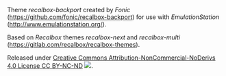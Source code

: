 Theme *recalbox-backport* created by *Fonic* (https://github.com/fonic/recalbox-backport) for use with *EmulationStation* (http://www.emulationstation.org/).

Based on *Recalbox* themes *recalbox-next* and *recalbox-multi* (https://gitlab.com/recalbox/recalbox-themes).

Released under [Creative Commons Attribution-NonCommercial-NoDerivs 4.0 License CC BY-NC-ND](https://creativecommons.org/licenses/by-nc-nd/4.0/) ![](https://i.creativecommons.org/l/by-nc-nd/4.0/88x31.png).
